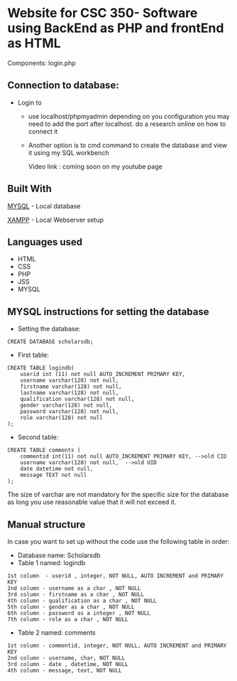 # Website for CSC 350- Software using BackEnd as PHP and frontEnd as HTML
Components: 
     login.php
## Connection to database:

   * Login to 
     -  use localhost/phpmyadmin 
      depending on you configuration you may need to add the port after localhost.
      do a research online on how to connect it 
      
     - Another option is to cmd command to create the database and view it using my SQL workbench 

       Video link : coming soon on my youtube page 

## Built With
[MYSQL](https://www.mysql.com/) - Local database

[XAMPP](https://www.apachefriends.org/index.html) - Local Webserver setup

## Languages used
* HTML
* CSS
* PHP
* JSS
* MYSQL

## MYSQL instructions for setting the database
* Setting the database:
```
CREATE DATABASE scholarsdb;
```
* First table:
```
CREATE TABLE logindb(
    userid int (11) not null AUTO_INCREMENT PRIMARY KEY,
    username varchar(128) not null,
    firstname varchar(128) not null,
    lastname varchar(128) not null,
    qualification varchar(128) not null,
    gender varchar(128) not null,
    password varchar(128) not null,
    role varchar(128) not null
); 
```
* Second table:
```
CREATE TABLE comments (
	commentid int(11) not null AUTO_INCREMENT PRIMARY KEY, -->old CID
    username varchar(128) not null,  -->old UID
    date datetime not null,
    message TEXT not null
);
```
The size of varchar are not mandatory for the specific size for the database as long you use reasonable value that it will not exceed it.

## Manual structure
In case you want to set up without the code use the following table in order:
* Database name: Scholarsdb
* Table 1 named: logindb
```
1st column  - userid , integer, NOT NULL, AUTO INCREMENT and PRIMARY KEY
2nd column - username as a char , NOT NULL
3rd column - firstname as a char , NOT NULL
4th column - qualification as a char , NOT NULL
5th column - gender as a char , NOT NULL
6th column - password as a integer , NOT NULL
7th column - role as a char , NOT NULL
```
* Table 2 named: comments
```
1st column - commentid, integer, NOT NULL, AUTO INCREMENT and PRIMARY KEY
2nd column - username, char, NOT NULL
3rd column - date , datetime, NOT NULL
4th column - message, text, NOT NULL
```
 <!-- create a database named logindb and table named userinfotable 
 it must have column id which is a primary key with Auto increment
 username is the second column 
 firstname is the 3rd column 
 lastname is the 4th column 
 qualification is the 5th coulumn
 gender is the 6th column 
 password is the last column  -->

